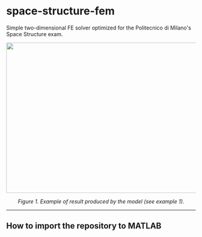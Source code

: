 # space-structure-fem
Simple two-dimensional FE solver optimized for the Politecnico di Milano's Space Structure exam.

<p align="center">
  <img src="https://i.ibb.co/vzY181n/ex1.png" width="550" height="400" />
</p>
<p align="center">
  <em>Figure 1. Example of result produced by the model (see example 1).</em>
</p>

---
## How to import the repository to MATLAB
